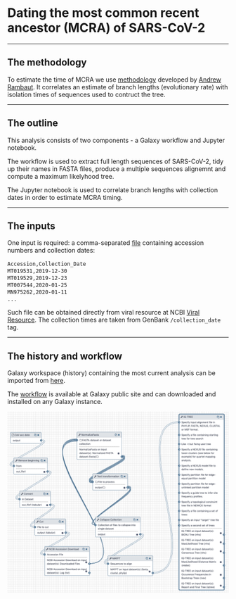 # Dating the most common recent ancestor (MCRA) of SARS-CoV-2

----------------

## The methodology

To estimate the time of MCRA we use [methodology](https://doi.org/10.1093/bioinformatics/16.4.395) developed by [Andrew Rambaut](https://scholar.google.com/citations?user=JiYPDfoAAAAJ&hl=en&oi=ao).
It correlates an estimate of branch lengths (evolutionary rate) with isolation times of sequences used to contruct the tree.

-------------

## The outline

This analysis consists of two components - a Galaxy workflow and Jupyter notebook. 

The workflow is used to extract full length sequences of SARS-CoV-2, tidy up their names in FASTA files, produce a multiple sequences alignemnt and compute a maximum likelyhood tree.

The Jupyter notebook is used to correlate branch lengths with collection dates in order to estimate MCRA timing.

--------

## The inputs

One input is required: a comma-separated [file](acc_date.txt) containing accession numbers and collection dates:

```
Accession,Collection_Date
MT019531,2019-12-30
MT019529,2019-12-23
MT007544,2020-01-25
MN975262,2020-01-11
...
```

Such file can be obtained directly from viral resource at NCBI [Viral Resource](https://www.ncbi.nlm.nih.gov/labs/virus/). The collection times are taken from GenBank `/collection_date` tag. 

------

## The history and workflow

Galaxy workspace (history) containing the most current analysis can be imported from [here](https://usegalaxy.org/u/aun1/h/ncov-mcra-timing).

The [workflow](https://usegalaxy.org/u/aun1/w/mcra) is available at Galaxy public site and can downloaded and installed on any Galaxy instance. 

![](mcra_wf.png)
